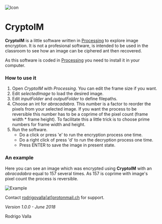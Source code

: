 ![Icon](https://gitlab.com/rodrigovalla/cryptoim/-/raw/master/img/Icon64x64.png)
# CryptoIM

**CryptoIM** is a little software written in [Processing](https://processing.org) to
explore image encryption. It is not a profesional software, is intended to be used in the
classroom to see how an image can be ciphered ant then recovered.

As this software is coded in [Processing](https://processing.org) you need to install it
in your computer.

### How to use it
1. Open _CryptoIM_ with _Processing_. You can edit the frame size if you want.
2. Edit _selectedImage_ to load the desired image.
3. Edit _inputFolder_ and _outputFolder_ to define filepaths.
4. Choose an int for _abracadabra_. This number is a factor to reorder the pixels from your
selected image. If you want the process to be reversible this number has to be a coprime of
the pixel count (frame width * frame height). To facilitate this a little trick is to choose
prime numbers for frame width and height.
5. Run the software.
	- Do a click or press 'e' to run the encryption process one time.
	- Do a right click of press 'd' to run the decryption process one time.
	- Press ENTER to save the image in present state.

### An example
Here you can see an image which was encrypted using **CryptoIM** with an _abracadabra_
equal to 157 several times. As 157 is coprime with image's pixel count the process is
reversible.

![Example](https://gitlab.com/rodrigovalla/cryptoim/-/raw/master/img/CryptoIM.jpg)

Contact [rodrigovalla[at]protonmail.ch](mailto:rodrigovalla@protonmail.ch)
for support.

_Version 1.0.0 - June 2018_

Rodrigo Valla
